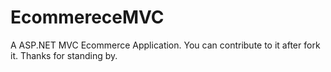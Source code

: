 # EcommereceMVC
A ASP.NET MVC Ecommerce Application. You can contribute to it after fork it. Thanks for standing by.
